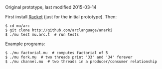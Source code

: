 Original prototype, last modified 2015-03-14

First install [Racket](http://racket-lang.org) (just for the initial
prototype). Then:

  ```shell
  $ cd mu/arc
  $ git clone http://github.com/arclanguage/anarki
  $ ./mu test mu.arc.t  # run tests
  ```

Example programs:

  ```shell
  $ ./mu factorial.mu  # computes factorial of 5
  $ ./mu fork.mu  # two threads print '33' and '34' forever
  $ ./mu channel.mu  # two threads in a producer/consumer relationship
  ```
